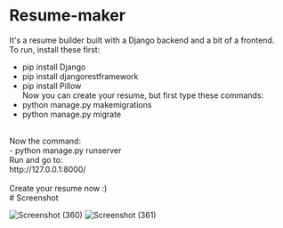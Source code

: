 # Resume-maker
It's a resume builder built with a Django backend and a bit of a frontend. <br>
To run, install these first:<br>
- pip install Django<br>
- pip install djangorestframework<br>
- pip install Pillow<br>
Now you can create your resume, but first type these commands:<br>
- python manage.py makemigrations<br>
- python manage.py migrate<br>
<br>
Now the command:<br>
- python manage.py runserver<br>
Run and go to:<br>
http://127.0.0.1:8000/<br>
<br>
Create your resume now :)<br>
# Screenshot<br>

![Screenshot (360)](https://github.com/aliasgharfathikhah/Resume-maker/assets/114841573/314c1069-92f6-4ccb-94c7-faa5fada6937)
![Screenshot (361)](https://github.com/aliasgharfathikhah/Resume-maker/assets/114841573/d1900fef-bdd0-4e54-9d6a-a26eeb6ce1e1)

